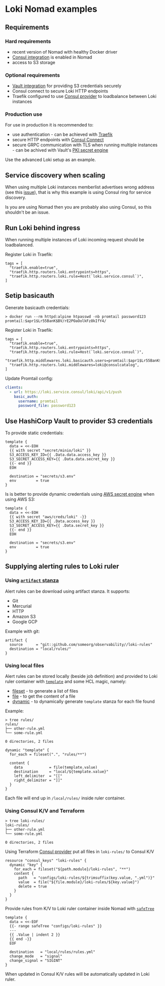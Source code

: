 # Loki Nomad examples

## Requirements

### Hard requirements

- recent version of Nomad with healthy Docker driver
- [Consul integration](https://www.nomadproject.io/docs/integrations/consul-integration)
  is enabled in Nomad
- access to S3 storage

### Optional requirements

- [Vault integration](https://www.nomadproject.io/docs/integrations/vault-integration)
  for providing S3 credentials securely
- Consul connect to secure Loki HTTP endpoints
- Traefik configured to use
  [Consul provider](https://doc.traefik.io/traefik/providers/consul-catalog/) to
  loadbalance between Loki instances

### Production use

For use in production it is recommended to:

- use authentication - can be achieved with
  [Traefik](https://doc.traefik.io/traefik/middlewares/http/basicauth/)
- secure HTTP endpoints with
  [Consul Connect](https://www.nomadproject.io/docs/integrations/consul-connect)
- secure GRPC communication with TLS when running multiple instances - can be
  achived with Vault's
  [PKI secret engine](https://www.vaultproject.io/docs/secrets/pki)

Use the advanced Loki setup as an example.

## Service discovery when scaling

When using multiple Loki instances memberlist advertises wrong address (see this
[issue](https://github.com/grafana/loki/issues/5610)), that is why this example
is using Consul ring for service discovery.

Is you are using Nomad then you are probably also using Consul, so this
shouldn't be an issue.

## Run Loki behind ingress

When running multiple instances of Loki incoming request should be loadbalanced.

Register Loki in Traefik:

```hcl
tags = [
  "traefik.enable=true",
  "traefik.http.routers.loki.entrypoints=https",
  "traefik.http.routers.loki.rule=Host(`loki.service.consul`)",
]
```

## Setip basicauth

Generate basicauth credentials:

```shell
> docker run --rm httpd:alpine htpasswd -nb promtail password123
promtail:$apr1$Lr55BanK$BV/rE2POaOolkFz8kIfY4/
```

Register Loki in Traefik:

```hcl
tags = [
  "traefik.enable=true",
  "traefik.http.routers.loki.entrypoints=https",
  "traefik.http.routers.loki.rule=Host(`loki.service.consul`)",
  "traefik.http.middlewares.loki.basicauth.users=promtail:$apr1$Lr55BanK$BV/rE2POaOolkFz8kIfY4/",
  "traefik.http.routers.loki.middlewares=loki@consulcatalog",
]
```

Update Promtail config:

```yaml
clients:
  - url: https://loki.service.consul/loki/api/v1/push
    basic_auth:
      username: promtail
      password_file: password123
```

## Use HashiCorp Vault to provider S3 credentials

To provide static credentials:

```hcl
template {
  data = <<-EOH
  {{ with secret "secret/minio/loki" }}
  S3_ACCESS_KEY_ID={{ .Data.data.access_key }}
  S3_SECRET_ACCESS_KEY={{ .Data.data.secret_key }}
  {{- end }}
  EOH

  destination = "secrets/s3.env"
  env         = true
}
```

Is is better to provide dynamic credentials using
[AWS secret engine](https://www.vaultproject.io/docs/secrets/aws) when using AWS
S3:

```hcl
template {
  data = <<-EOH
  {{ with secret "aws/creds/loki" -}}
  S3_ACCESS_KEY_ID={{ .Data.access_key }}
  S3_SECRET_ACCESS_KEY={{ .Data.secret_key }}
  {{- end }}
  EOH

  destination = "secrets/s3.env"
  env         = true
}
```

## Supplying alerting rules to Loki ruler

### Using [`artifact` stanza](https://www.nomadproject.io/docs/job-specification/artifact)

Alert rules can be download using artifact stanza. It supports:

- Git
- Mercurial
- HTTP
- Amazon S3
- Google GCP

Example with git:

```hcl
artifact {
  source      = "git::github.com/someorg/observability//loki-rules"
  destination = "local/rules/"
}
```

### Using local files

Alert rules can be stored locally (beside job definition) and provided to Loki
ruler container with
[`template`](https://www.nomadproject.io/docs/job-specification/template) and
some HCL magic, namely:

- [fileset](https://www.nomadproject.io/docs/job-specification/hcl2/functions/file/fileset) -
  to generate a list of files
- [file](https://www.nomadproject.io/docs/job-specification/hcl2/functions/file/file) -
  to get the content of a file
- [dynamic](https://www.nomadproject.io/docs/job-specification/hcl2/expressions#dynamic-blocks) -
  to dynamically generate `template` stanza for each file found

Example:

```shell
> tree rules/
rules/
├── other-rule.yml
└── some-rule.yml

0 directories, 2 files
```

```hcl
dynamic "template" {
  for_each = fileset(".", "rules/**")

  content {
    data            = file(template.value)
    destination     = "local/${template.value}"
    left_delimiter  = "[["
    right_delimiter = "]]"
  }
}
```

Each file will end up in `/local/rules/` inside ruler container.

### Using Consul K/V and Terraform

```shell
> tree loki-rules/
loki-rules/
├── other-rule.yml
└── some-rule.yml

0 directories, 2 files
```

Using Terraform
[Consul provider](https://registry.terraform.io/providers/hashicorp/consul/latest/docs/resources/keys)
put all files in `loki-rules/` to Consul K/V

```hcl
resource "consul_keys" "loki-rules" {
  dynamic "key" {
    for_each = fileset("${path.module}/loki-rules", "**")
    content {
      path   = "configs/loki-rules/${trimsuffix(key.value, ".yml")}"
      value  = file("${file.module}/loki-rules/${key.value}")
      delete = true
    }
  }
}
```

Provide rules from K/V to Loki ruler container inside Nomad with
[`safeTree`](https://github.com/hashicorp/consul-template/blob/main/docs/templating-language.md#safetree)

```hcl
template {
  data = <<-EOF
  {{- range safeTree "configs/loki-rules" }}
  ---
  {{ .Value | indent 2 }}
  {{ end -}}
  EOF

  destination   = "local/rules/rules.yml"
  change_mode   = "signal"
  change_signal = "SIGINT"
}
```

When updated in Consul K/V rules will be automatically updated in Loki ruler.
